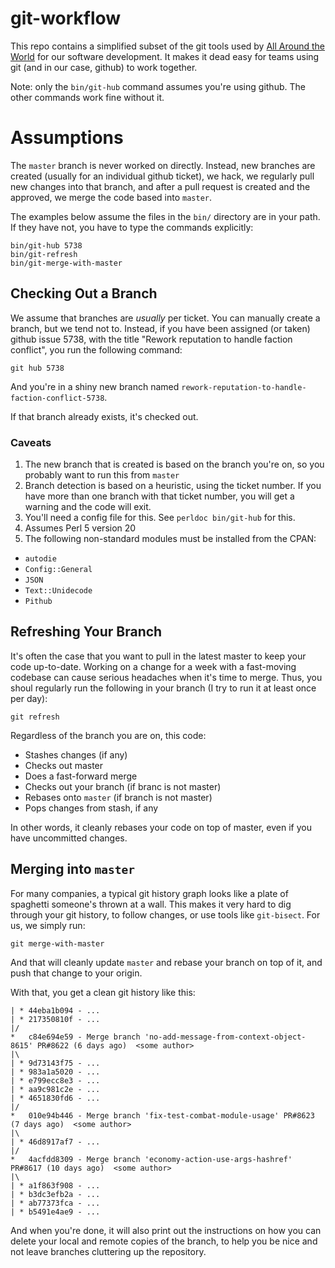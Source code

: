 # git-workflow

This repo contains a simplified subset of the git tools used by [All Around
the World](https://allaroundtheworld.fr/) for our software development. It
makes it dead easy for teams using git (and in our case, github) to work
together.

Note: only the `bin/git-hub` command assumes you're using github. The other
commands work fine without it.

# Assumptions

The `master` branch is never worked on directly. Instead, new branches are
created (usually for an individual github ticket), we hack, we regularly pull
new changes into that branch, and after a pull request is created and the
approved, we merge the code based into `master`.

The examples below assume the files in the `bin/` directory are in your path.
If they have not, you have to type the commands explicitly:

    bin/git-hub 5738
    bin/git-refresh
    bin/git-merge-with-master

## Checking Out a Branch

We assume that branches are _usually_ per ticket. You can manually create a
branch, but we tend not to. Instead, if you have been assigned (or taken)
github issue 5738, with the title "Rework reputation to handle faction
conflict", you run the following command:

    git hub 5738

And you're in a shiny new branch named `rework-reputation-to-handle-faction-conflict-5738`.

If that branch already exists, it's checked out.

### Caveats

1. The new branch that is created is based on the branch you're on, so you
   probably want to run this from `master`
2. Branch detection is based on a heuristic, using the ticket number. If you
   have more than one branch with that ticket number, you will get a warning
   and the code will exit.
3. You'll need a config file for this. See `perldoc bin/git-hub` for this.
4. Assumes Perl 5 version 20
5. The following non-standard modules must be installed from the CPAN:

* `autodie`
* `Config::General`
* `JSON`
* `Text::Unidecode`
* `Pithub`

## Refreshing Your Branch

It's often the case that you want to pull in the latest master to keep your
code up-to-date. Working on a change for a week with a fast-moving codebase
can cause serious headaches when it's time to merge. Thus, you shoul regularly
run the following in your branch (I try to run it at least once per day):

    git refresh

Regardless of the branch you are on, this code:

* Stashes changes (if any)
* Checks out master
* Does a fast-forward merge
* Checks out your branch (if branc is not master)
* Rebases onto `master` (if branch is not master)
* Pops changes from stash, if any

In other words, it cleanly rebases your code on top of master, even if you
have uncommitted changes.

## Merging into `master`

For many companies, a typical git history graph looks like a plate of
spaghetti someone's thrown at a wall. This makes it very hard to dig through
your git history, to follow changes, or use tools like `git-bisect`. For us,
we simply run:

    git merge-with-master

And that will cleanly update `master` and rebase your branch on top of it, and
push that change to your origin.

With that, you get a clean git history like this:

    | * 44eba1b094 - ...
    | * 217350810f - ...
    |/
    *   c84e694e59 - Merge branch 'no-add-message-from-context-object-8615' PR#8622 (6 days ago)  <some author>
    |\
    | * 9d73143f75 - ...
    | * 983a1a5020 - ...
    | * e799ecc8e3 - ...
    | * aa9c981c2e - ...
    | * 4651830fd6 - ...
    |/
    *   010e94b446 - Merge branch 'fix-test-combat-module-usage' PR#8623 (7 days ago)  <some author>
    |\
    | * 46d8917af7 - ...
    |/
    *   4acfdd8309 - Merge branch 'economy-action-use-args-hashref' PR#8617 (10 days ago)  <some author>
    |\
    | * a1f863f908 - ...
    | * b3dc3efb2a - ...
    | * ab77373fca - ...
    | * b5491e4ae9 - ...

And when you're done, it will also print out the instructions on how you can
delete your local and remote copies of the branch, to help you be nice and not
leave branches cluttering up the repository.
